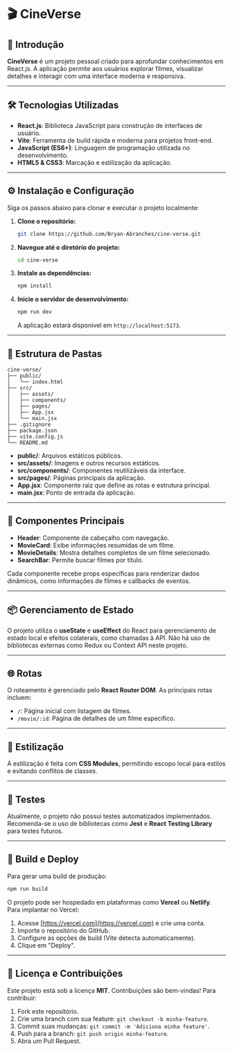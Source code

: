 # 🎬 CineVerse

## 📌 Introdução

**CineVerse** é um projeto pessoal criado para aprofundar conhecimentos em React.js. A aplicação permite aos usuários explorar filmes, visualizar detalhes e interagir com uma interface moderna e responsiva.

---

## 🛠️ Tecnologias Utilizadas

- **React.js**: Biblioteca JavaScript para construção de interfaces de usuário.
- **Vite**: Ferramenta de build rápida e moderna para projetos front-end.
- **JavaScript (ES6+)**: Linguagem de programação utilizada no desenvolvimento.
- **HTML5 & CSS3**: Marcação e estilização da aplicação.

---

## ⚙️ Instalação e Configuração

Siga os passos abaixo para clonar e executar o projeto localmente:

1. **Clone o repositório:**

   ```bash
   git clone https://github.com/Bryan-Abranches/cine-verse.git
   ```

2. **Navegue até o diretório do projeto:**

   ```bash
   cd cine-verse
   ```

3. **Instale as dependências:**

   ```bash
   npm install
   ```

4. **Inicie o servidor de desenvolvimento:**

   ```bash
   npm run dev
   ```

   A aplicação estará disponível em `http://localhost:5173`.

---

## 📁 Estrutura de Pastas

```
cine-verse/
├── public/
│   └── index.html
├── src/
│   ├── assets/
│   ├── components/
│   ├── pages/
│   ├── App.jsx
│   └── main.jsx
├── .gitignore
├── package.json
├── vite.config.js
└── README.md
```

- **public/**: Arquivos estáticos públicos.
- **src/assets/**: Imagens e outros recursos estáticos.
- **src/components/**: Componentes reutilizáveis da interface.
- **src/pages/**: Páginas principais da aplicação.
- **App.jsx**: Componente raiz que define as rotas e estrutura principal.
- **main.jsx**: Ponto de entrada da aplicação.

---

## 🧩 Componentes Principais

- **Header**: Componente de cabeçalho com navegação.
- **MovieCard**: Exibe informações resumidas de um filme.
- **MovieDetails**: Mostra detalhes completos de um filme selecionado.
- **SearchBar**: Permite buscar filmes por título.

Cada componente recebe props específicas para renderizar dados dinâmicos, como informações de filmes e callbacks de eventos.

---

## 📦 Gerenciamento de Estado

O projeto utiliza o **useState** e **useEffect** do React para gerenciamento de estado local e efeitos colaterais, como chamadas à API. Não há uso de bibliotecas externas como Redux ou Context API neste projeto.

---

## 🌐 Rotas

O roteamento é gerenciado pelo **React Router DOM**. As principais rotas incluem:

- `/`: Página inicial com listagem de filmes.
- `/movie/:id`: Página de detalhes de um filme específico.

---

## 🎨 Estilização

A estilização é feita com **CSS Modules**, permitindo escopo local para estilos e evitando conflitos de classes.

---

## 🧪 Testes

Atualmente, o projeto não possui testes automatizados implementados. Recomenda-se o uso de bibliotecas como **Jest** e **React Testing Library** para testes futuros.

---

## 🚀 Build e Deploy

Para gerar uma build de produção:

```bash
npm run build
```

O projeto pode ser hospedado em plataformas como **Vercel** ou **Netlify**. Para implantar no Vercel:

1. Acesse [https://vercel.com](https://vercel.com) e crie uma conta.
2. Importe o repositório do GitHub.
3. Configure as opções de build (Vite detecta automaticamente).
4. Clique em "Deploy".

---

## 📄 Licença e Contribuições

Este projeto está sob a licença **MIT**. Contribuições são bem-vindas! Para contribuir:

1. Fork este repositório.
2. Crie uma branch com sua feature: `git checkout -b minha-feature`.
3. Commit suas mudanças: `git commit -m 'Adiciona minha feature'`.
4. Push para a branch: `git push origin minha-feature`.
5. Abra um Pull Request.

